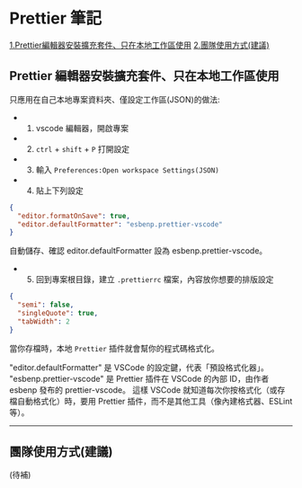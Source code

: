 # Prettier 筆記
[1.Prettier編輯器安裝擴充套件、只在本地工作區使用](#Prettier編輯器安裝擴充套件、只在本地工作區使用)
[2.團隊使用方式(建議)](#團隊使用方式(建議))

## Prettier 編輯器安裝擴充套件、只在本地工作區使用
只應用在自己本地專案資料夾、僅設定工作區(JSON)的做法:

- 1. vscode 編輯器，開啟專案
- 2.  ```ctrl``` + ```shift``` + ```P``` 打開設定
- 3. 輸入 ```Preferences:Open workspace Settings(JSON)```
- 4. 貼上下列設定 
```json
{
  "editor.formatOnSave": true,
  "editor.defaultFormatter": "esbenp.prettier-vscode"
}
```
自動儲存、確認 editor.defaultFormatter 設為 esbenp.prettier-vscode。


- 5. 回到專案根目錄，建立 ```.prettierrc``` 檔案，內容放你想要的排版設定
```json
{
  "semi": false,
  "singleQuote": true,
  "tabWidth": 2
}
```
當你存檔時，本地 ```Prettier``` 插件就會幫你的程式碼格式化。


"editor.defaultFormatter" 是 VSCode 的設定鍵，代表「預設格式化器」。
"esbenp.prettier-vscode" 是 Prettier 插件在 VSCode 的內部 ID，由作者 esbenp 發布的 prettier-vscode。
這樣 VSCode 就知道每次你按格式化（或存檔自動格式化）時，要用 Prettier 插件，而不是其他工具（像內建格式器、ESLint 等）。

--------------------


## 團隊使用方式(建議)

(待補)